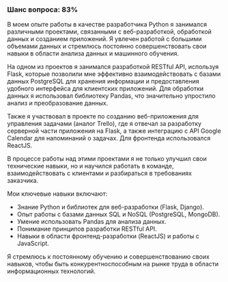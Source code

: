 ### Шанс вопроса: 83%

В моем опыте работы в качестве разработчика Python я занимался различными проектами, связанными с веб-разработкой, обработкой данных и созданием приложений. Я увлечен работой с большими объемами данных и стремлюсь постоянно совершенствовать свои навыки в области анализа данных и машинного обучения.

На одном из проектов я занимался разработкой RESTful API, используя Flask, которые позволили мне эффективно взаимодействовать с базами данных PostgreSQL для хранения информации и предоставления удобного интерфейса для клиентских приложений. Для обработки данных я использовал библиотеку Pandas, что значительно упростило анализ и преобразование данных.

Также я участвовал в проекте по созданию веб-приложения для управления задачами (аналог Trello), где я отвечал за разработку серверной части приложения на Flask, а также интеграцию с API Google Calendar для напоминаний о задачах. Для фронтенда использовался ReactJS.

В процессе работы над этими проектами я не только улучшил свои технические навыки, но и научился работать в команде, взаимодействовать с клиентами и разбираться в требованиях заказчика.

Мои ключевые навыки включают:
- Знание Python и библиотек для веб-разработки (Flask, Django).
- Опыт работы с базами данных SQL и NoSQL (PostgreSQL, MongoDB).
- Умение использовать Pandas для анализа данных.
- Понимание принципов разработки RESTful API.
- Навыки в области фронтенд-разработки (ReactJS) и работы с JavaScript.

Я стремлюсь к постоянному обучению и совершенствованию своих навыков, чтобы быть конкурентноспособным на рынке труда в области информационных технологий.